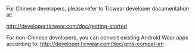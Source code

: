 For Chinese developers, please refer to Ticwear developer documentation at:

http://developer.ticwear.com/doc/getting-started

For non-Chinese developers, you can convert existing Android Wear apps according to:
http://developer.ticwear.com/doc/gms-compat-en
